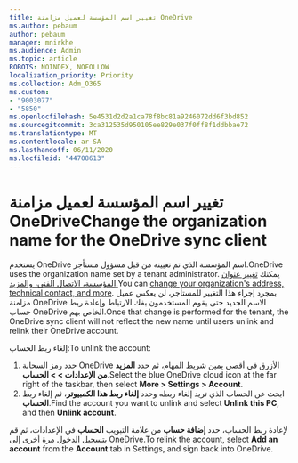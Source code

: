 ```yaml
---
title: تغيير اسم المؤسسة لعميل مزامنة OneDrive
ms.author: pebaum
author: pebaum
manager: mnirkhe
ms.audience: Admin
ms.topic: article
ROBOTS: NOINDEX, NOFOLLOW
localization_priority: Priority
ms.collection: Adm_O365
ms.custom:
- "9003077"
- "5850"
ms.openlocfilehash: 5e4531d2d2a1ca78f8bc81a9246072dd6f3bd852
ms.sourcegitcommit: 3ca312535d950105ee829e037f0ff8f1ddbbae72
ms.translationtype: MT
ms.contentlocale: ar-SA
ms.lasthandoff: 06/11/2020
ms.locfileid: "44708613"
---
```

# <a name="change-the-organization-name-for-the-onedrive-sync-client"></a><span data-ttu-id="fc7f6-102">تغيير اسم المؤسسة لعميل مزامنة OneDrive</span><span class="sxs-lookup"><span data-stu-id="fc7f6-102">Change the organization name for the OneDrive sync client</span></span>

<span data-ttu-id="fc7f6-103">يستخدم OneDrive اسم المؤسسة الذي تم تعيينه من قبل مسؤول مستأجر.</span><span class="sxs-lookup"><span data-stu-id="fc7f6-103">OneDrive uses the organization name set by a tenant administrator.</span></span>  <span data-ttu-id="fc7f6-104">يمكنك [تغيير عنوان المؤسسة، الاتصال الفني، والمزيد.](https://docs.microsoft.com/microsoft-365/admin/manage/change-address-contact-and-more)</span><span class="sxs-lookup"><span data-stu-id="fc7f6-104">You can [change your organization's address, technical contact, and more](https://docs.microsoft.com/microsoft-365/admin/manage/change-address-contact-and-more).</span></span> <span data-ttu-id="fc7f6-105">بمجرد إجراء هذا التغيير للمستأجر، لن يعكس عميل مزامنة OneDrive الاسم الجديد حتى يقوم المستخدمون بفك الارتباط وإعادة ربط حساب OneDrive الخاص بهم.</span><span class="sxs-lookup"><span data-stu-id="fc7f6-105">Once that change is performed for the tenant, the OneDrive sync client will not reflect the new name until users unlink and relink their OneDrive account.</span></span>

<span data-ttu-id="fc7f6-106">إلغاء ربط الحساب:</span><span class="sxs-lookup"><span data-stu-id="fc7f6-106">To unlink the account:</span></span>

1. <span data-ttu-id="fc7f6-107">حدد رمز السحابة OneDrive الأزرق في أقصى يمين شريط المهام، ثم حدد **المزيد من الإعدادات > > الحساب**.</span><span class="sxs-lookup"><span data-stu-id="fc7f6-107">Select the blue OneDrive cloud icon at the far right of the taskbar, then select  **More > Settings > Account**.</span></span>
2. <span data-ttu-id="fc7f6-108">ابحث عن الحساب الذي تريد إلغاء ربطه وحدد **إلغاء ربط هذا الكمبيوتر**، ثم إلغاء ربط **الحساب**.</span><span class="sxs-lookup"><span data-stu-id="fc7f6-108">Find the account you want to unlink and select  **Unlink this PC**, and then  **Unlink account**.</span></span>

<span data-ttu-id="fc7f6-109">لإعادة ربط الحساب، حدد **إضافة حساب** من علامة التبويب **الحساب** في الإعدادات، ثم قم بتسجيل الدخول مرة أخرى إلى OneDrive.</span><span class="sxs-lookup"><span data-stu-id="fc7f6-109">To relink the account, select  **Add an account** from the  **Account** tab in Settings, and sign back into OneDrive.</span></span>